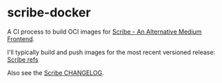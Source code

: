# scribe-docker

A CI process to build OCI images for [Scribe - An Alternative Medium Frontend](https://sr.ht/~edwardloveall/Scribe/).

I'll typically build and push images for the most recent versioned release: [Scribe refs](https://git.sr.ht/~edwardloveall/scribe/refs)

Also see the [Scribe CHANGELOG](https://git.sr.ht/~edwardloveall/scribe/tree/main/item/CHANGELOG).
